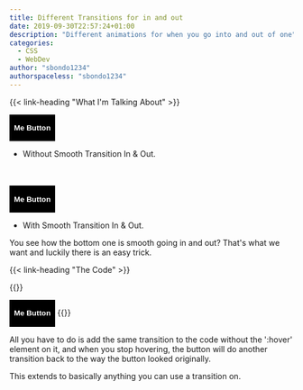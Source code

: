 ```yaml
---
title: Different Transitions for in and out
date: 2019-09-30T22:57:24+01:00
description: "Different animations for when you go into and out of one"
categories:
  - CSS
  - WebDev  
author: "sbondo1234"
authorspaceless: "sbondo1234"
---
```


{{< link-heading "What I'm Talking About" >}}

<style>
.wbBtn{
  border: 2px solid black;
  background-color: black;
  color: white;
  font-weight: bold;
  transition: all .25s ease-in-out;
}

.wbBtn:hover{
  background-color: white;
  color: black;
  border-radius: 4px;
  transition: all .25s ease-in-out;
}

.wbBtnNotSmooth{
  border: 2px solid black;
  background-color: black;
  color: white;
  font-weight: bold;
}

.wbBtnNotSmooth:hover{
  background-color: white;
  color: black;
  border-radius: 4px;
  transition: all .25s ease-in-out;
}
</style>

<div>

<button class="wbBtnNotSmooth" type="button">
  <p>Me Button</p>
</button>

- Without Smooth Transition In & Out.

<br><br>
<button class="wbBtn" type="button">
  <p>Me Button</p>
</button>

- With Smooth Transition In & Out.

</div>

You see how the bottom one is smooth going in and out? That's what we want and
luckily there is an easy trick.

{{< link-heading "The Code" >}}

{{<highlight css>}}

<style>
.wbBtn{
  border: 2px solid black;
  background-color: black;
  color: white;
  font-weight: bold;
  transition: all .25s ease-in-out; /* Just add this here as well */
}

.wbBtn:hover{
  background-color: white;
  color: black;
  border-radius: 4px;
  transition: all .25s ease-in-out;
}
</style>

<div>

<button class="wbBtnNotSmooth" type="button">
  <p>Me Button</p>
</button>
{{</highlight>}}

All you have to do is add the same transition to the code without the ':hover'
element on it, and when you stop hovering, the button will do another transition
back to the way the button looked originally.

This extends to basically anything you can use a transition on.
